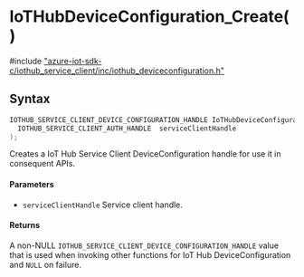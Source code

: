 # IoTHubDeviceConfiguration_Create()

\#include ["azure-iot-sdk-c/iothub_service_client/inc/iothub_deviceconfiguration.h"](../iot-c-ref-iothub-deviceconfiguration-h.md)  

## Syntax

```C
IOTHUB_SERVICE_CLIENT_DEVICE_CONFIGURATION_HANDLE IoTHubDeviceConfiguration_Create(
  IOTHUB_SERVICE_CLIENT_AUTH_HANDLE  serviceClientHandle
);

```

Creates a IoT Hub Service Client DeviceConfiguration handle for use it in consequent APIs.

#### Parameters
* `serviceClientHandle` Service client handle.

#### Returns
A non-NULL `IOTHUB_SERVICE_CLIENT_DEVICE_CONFIGURATION_HANDLE` value that is used when invoking other functions for IoT Hub DeviceConfiguration and `NULL` on failure.

